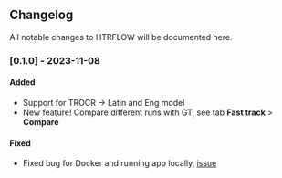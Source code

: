 ## Changelog

All notable changes to HTRFLOW will be documented here.

### [0.1.0] - 2023-11-08

#### Added

- Support for TROCR -> Latin and Eng model
- New feature! Compare different runs with GT, see tab **Fast track** > **Compare**

#### Fixed

- Fixed bug for Docker and running app locally, [issue](https://github.com/Riksarkivet/HTRFLOW/issues/2)

